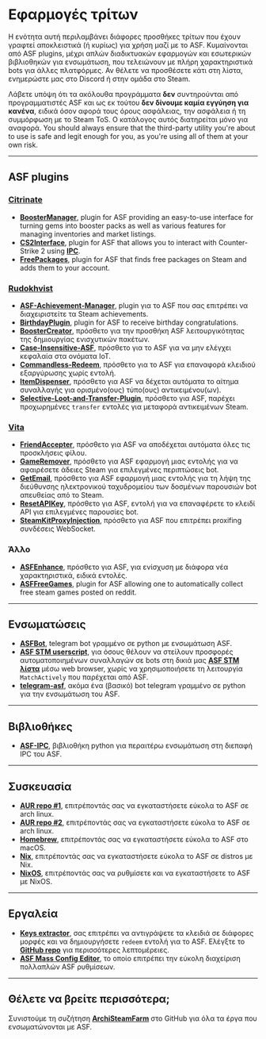 # Εφαρμογές τρίτων

Η ενότητα αυτή περιλαμβάνει διάφορες προσθήκες τρίτων που έχουν γραφτεί αποκλειστικά (ή κυρίως) για χρήση μαζί με το ASF. Κυμαίνονται από ASF plugins, μέχρι απλών διαδικτυακών εφαρμογών και εσωτερικών βιβλιοθηκών για ενσωμάτωση, που τελειώνουν με πλήρη χαρακτηριστικά bots για άλλες πλατφόρμες. Αν θέλετε να προσθέσετε κάτι στη λίστα, ενημερώστε μας στο Discord ή στην ομάδα στο Steam.

Λάβετε υπόψη ότι τα ακόλουθα προγράμματα **δεν** συντηρούνται από προγραμματιστές ASF και ως εκ τούτου **δεν δίνουμε καμία εγγύηση για κανένα**, ειδικά όσον αφορά τους όρους ασφάλειας, την ασφάλεια ή τη συμμόρφωση με το Steam ToS. Ο κατάλογος αυτός διατηρείται μόνο για αναφορά. You should always ensure that the third-party utility you're about to use is safe and legit enough for you, as you're using all of them at your own risk.

---

## ASF plugins

### **[Citrinate](https://github.com/Citrinate)**

- **[BoosterManager](https://github.com/Citrinate/BoosterManager)**, plugin for ASF providing an easy-to-use interface for turning gems into booster packs as well as various features for managing inventories and market listings.
- **[CS2Interface](https://github.com/Citrinate/CS2Interface)**, plugin for ASF that allows you to interact with Counter-Strike 2 using **[IPC](https://github.com/JustArchiNET/ArchiSteamFarm/wiki/IPC)**.
- **[FreePackages](https://github.com/Citrinate/FreePackages)**, plugin for ASF that finds free packages on Steam and adds them to your account.

### **[Rudokhvist](https://github.com/Rudokhvist)**

- **[ASF-Achievement-Manager](https://github.com/Rudokhvist/ASF-Achievement-Manager)**, plugin για το ASF που σας επιτρέπει να διαχειριστείτε τα Steam achievements.
- **[BirthdayPlugin](https://github.com/Rudokhvist/BirthdayPlugin)**, plugin for ASF to receive birthday congratulations.
- **[BoosterCreator](https://github.com/Rudokhvist/BoosterCreator)**, πρόσθετο για την προσθήκη ASF λειτουργικότητας της δημιουργίας ενισχυτικών πακέτων.
- **[Case-Insensitive-ASF](https://github.com/Rudokhvist/Case-Insensitive-ASF)**, πρόσθετο για το ASF για να μην ελέγχει κεφαλαία στα ονόματα IoT.
- **[Commandless-Redeem](https://github.com/Rudokhvist/Commandless-Redeem)**, πρόσθετο για το ASF για επαναφορά κλειδιού εξαργύρωσης χωρίς εντολή.
- **[ItemDispenser](https://github.com/Rudokhvist/ItemDispenser)**, πρόσθετο για ASF να δέχεται αυτόματα το αίτημα συναλλαγής για ορισμένο(ους) τύπο(ους) αντικειμένου(ων).
- **[Selective-Loot-and-Transfer-Plugin](https://github.com/Rudokhvist/Selective-Loot-and-Transfer-Plugin)**, πρόσθετο για ASF, παρέχει προχωρημένες `transfer` εντολές για μεταφορά αντικειμένων Steam.

### **[Vita](https://github.com/ezhevita)**

- **[FriendAccepter](https://github.com/ezhevita/FriendAccepter)**, πρόσθετο για ASF να αποδέχεται αυτόματα όλες τις προσκλήσεις φίλου.
- **[GameRemover](https://github.com/ezhevita/GameRemover)**, πρόσθετο για ASF εφαρμογή μιας εντολής για να αφαιρέσετε άδειες Steam για επιλεγμένες περιπτώσεις bot.
- **[GetEmail](https://github.com/ezhevita/GetEmail)**, πρόσθετο για ASF εφαρμογή μιας εντολής για τη λήψη της διεύθυνσης ηλεκτρονικού ταχυδρομείου των δοσμένων παρουσιών bot απευθείας από το Steam.
- **[ResetAPIKey](https://github.com/ezhevita/ResetAPIKey)**, πρόσθετο για ASF, εντολή για να επαναφέρετε το κλειδί API για επιλεγμένες παρουσίες bot.
- **[SteamKitProxyInjection](https://github.com/ezhevita/SteamKitProxyInjection)**, πρόσθετο για ASF που επιτρέπει proxifing συνδέσεις WebSocket.

### Άλλο

- **[ASFEnhance](https://github.com/chr233/ASFEnhance)**, πρόσθετο για ASF, για ενίσχυση με διάφορα νέα χαρακτηριστικά, ειδικά εντολές.
- **[ASFFreeGames](https://github.com/maxisoft/ASFFreeGames)**, plugin for ASF allowing one to automatically collect free steam games posted on reddit.

---

## Ενσωματώσεις

- **[ASFBot](https://github.com/dmcallejo/ASFBot)**, telegram bot γραμμένο σε python με ενσωμάτωση ASF.
- **[ASF STM userscript](https://greasyfork.org/en/scripts/404754-asf-stm)**, για όσους θέλουν να στείλουν προσφορές αυτοματοποιημένων συναλλαγών σε bots στη δικιά μας **[ASF STM λίστα](https://github.com/JustArchiNET/ArchiSteamFarm/wiki/ItemsMatcherPlugin#publiclisting)** μέσω web browser, χωρίς να χρησιμοποιήσετε τη λειτουργία `MatchActively` που παρέχεται από ASF.
- **[telegram-asf](https://github.com/deluxghost/telegram-asf)**, ακόμα ένα (βασικό) bot telegram γραμμένο σε python για την ενσωμάτωση του ASF.

---

## Βιβλιοθήκες

- **[ASF-IPC](https://github.com/deluxghost/ASF_IPC)**, βιβλιοθήκη python για περαιτέρω ενσωμάτωση στη διεπαφή IPC του ASF.

---

## Συσκευασία

- **[AUR repo #1](https://aur.archlinux.org/packages/asf)**, επιτρέποντάς σας να εγκαταστήσετε εύκολα το ASF σε arch linux.
- **[AUR repo #2](https://aur.archlinux.org/packages/archisteamfarm-bin)**, επιτρέποντάς σας να εγκαταστήσετε εύκολα το ASF σε arch linux.
- **[Homebrew](https://formulae.brew.sh/formula/archi-steam-farm)**, επιτρέποντάς σας να εγκαταστήσετε εύκολα το ASF στο macOS.
- **[Nix](https://search.nixos.org/packages?channel=unstable&show=ArchiSteamFarm&from=0&size=50&sort=relevance&type=packages&query=ArchiSteamFarm)**, επιτρέποντάς σας να εγκαταστήσετε εύκολα το ASF σε distros με Nix.
- **[NixOS](https://search.nixos.org/options?channel=unstable&from=0&size=50&sort=relevance&type=packages&query=ArchiSteamFarm)**, επιτρέποντάς σας να ρυθμίσετε και να εγκαταστήσετε το ASF με NixOS.

---

## Εργαλεία

- **[Keys extractor](https://umaim.github.io/SKE)**, σας επιτρέπει να αντιγράψετε τα κλειδιά σε διάφορες μορφές και να δημιουργήσετε `redeem` εντολή για το ASF. Ελέγξτε το **[GitHub repo](https://github.com/PixvIO/SKE)** για περισσότερες λεπτομέρειες.
- **[ASF Mass Config Editor](https://github.com/genesix-eu/ASF_MCE)**, το οποίο επιτρέπει την εύκολη διαχείριση πολλαπλών ASF ρυθμίσεων.

---

## Θέλετε να βρείτε περισσότερα;

Συνιστούμε τη συζήτηση **[ArchiSteamFarm](https://github.com/topics/archisteamfarm)** στο GitHub για όλα τα έργα που ενσωματώνονται με ASF.